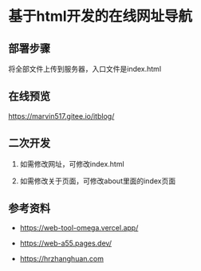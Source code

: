 # 基于html开发的在线网址导航

## 部署步骤

将全部文件上传到服务器，入口文件是index.html


## 在线预览

https://marvin517.gitee.io/itblog/


## 二次开发

1. 如需修改网址，可修改index.html

2. 如需修改关于页面，可修改about里面的index页面


## 参考资料

- https://web-tool-omega.vercel.app/

- https://web-a55.pages.dev/

- https://hrzhanghuan.com
